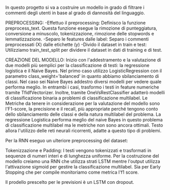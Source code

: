 In questo progetto si va a  costruire un modello in grado di filtrare i commenti degli utenti in base al grado di dannosità del linguaggio.

PREPROCESSING:
-Effettuo il preprocessing:
Definisco la funzione preprocess_text. Questa funzione esegue la rimozione di punteggiatura, conversione a minuscolo, tokenizzazione, rimozione delle stopwords e lemmatizzazione.
-Separo le features dalle label: Separo i commenti preprocessati (X) dalle etichette (y) 
-Divido il dataset in train e test: Utilizziamo train_test_split per dividere il dataset in dati di training e di test. 

CREAZIONE DEL MODELLO:
Inizio con l'addestramento e la valutazione di due modelli più semplici per la classificazione di testi: la regressione logistica e il Naive Bayes. Nel primo caso utilizzo LogisticRegression con il parametro class_weight='balanced' in quanto abbiamo sbilanciamento di classi. Nel caso sei Naive Bayes addestro diversi modelli per vedere quale performa meglio. In entrambi i casi, trasformo i testi in feature numeriche tramite TfidfVectorizer. Inoltre, tramite OneVsRestClassifier adatterò modelli di classificazione binaria a problemi di classificazione multilabel. Le Metriche da tenere in considerazione per la valutazione del modello sono l'F1-score, la precisione e il recall, più appropriate perché tengono conto dello sbilanciamento delle classi e della natura multilabel del problema.
La regressione Logistica performa meglio del naive Bayes in questo problema di classificazione multilabel ma le metriche non sono ancora ottimali. Testo allora l'utilizzo delle reti neurali ricorrenti, adatte a questo tipo di problemi.

Per la RNN eseguo un ulteriore preprocessing del dataset:

Tokenizzazione e Padding: I testi vengono tokenizzati e trasformati in sequenze di numeri interi e di lunghezza uniforme.
Per la costruzione del modello creiamo una RNN che utilizza strati LSTM mentre l'output utilizza l'attivazione sigmoid per gestire la classificazione multilabel. Sia per Early Stopping che per compile monitoriamo come metrica l'f1 score.

Il prodello prescelto per le previsioni è un LSTM con dropout.
